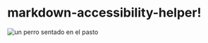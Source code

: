 # markdown-accessibility-helper!

![un perro sentado en el pasto](https://user-images.githubusercontent.com/60708693/229738555-9e21075a-25e6-4471-b446-a7a02b9f919e.png)
